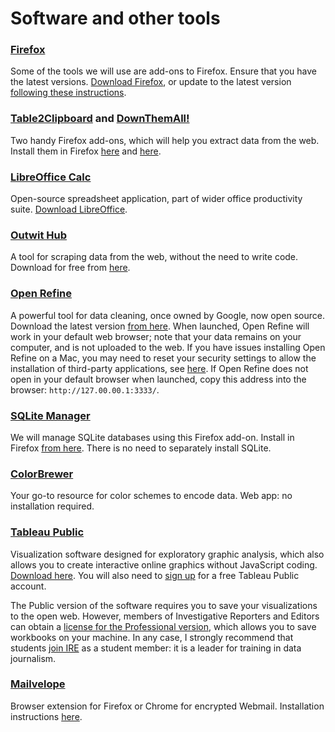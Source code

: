 # Software and other tools

### [Firefox](https://www.mozilla.org/en-US/firefox/new/)

Some of the tools we will use are add-ons to Firefox. Ensure that you have the latest versions. [Download Firefox](https://www.mozilla.org/en-US/firefox/all/), or update to the latest version [following these instructions](https://support.mozilla.org/en-US/kb/update-firefox-latest-version).

### [Table2Clipboard](https://addons.mozilla.org/en-US/firefox/addon/dafizilla-table2clipboard/) and [DownThemAll!](https://addons.mozilla.org/en-US/firefox/addon/downthemall/)
Two handy Firefox add-ons, which will help you extract data from the web. Install them in Firefox [here](https://addons.mozilla.org/en-US/firefox/addon/dafizilla-table2clipboard/) and [here](https://addons.mozilla.org/en-US/firefox/addon/downthemall/).

### [LibreOffice Calc](http://www.libreoffice.org/discover/calc/)

Open-source spreadsheet application, part of wider office productivity suite. [Download LibreOffice](http://www.libreoffice.org/download/libreoffice-fresh/).

### [Outwit Hub](https://www.outwit.com/products/hub/)
A tool for scraping data from the web, without the need to write code. Download for free from [here](https://www.outwit.com/products/hub/).

### [Open Refine](http://openrefine.org/)
A powerful tool for data cleaning, once owned by Google, now open source. Download the latest version [from here](http://openrefine.org/download.html). When launched, Open Refine will work in your default web browser; note that your data remains on your computer, and is not uploaded to the web. If you have issues installing Open Refine on a Mac, you may need to reset your security settings to allow the installation of third-party applications, see [here](https://github.com/OpenRefine/OpenRefine/issues/590). If Open Refine does not open in your default browser when launched, copy this address into the browser: `http://127.00.00.1:3333/`.

### [SQLite Manager](https://addons.mozilla.org/en-US/firefox/addon/sqlite-manager/)
We will manage SQLite databases using this Firefox add-on. Install in Firefox [from here](https://addons.mozilla.org/en-US/firefox/addon/sqlite-manager/). There is no need to separately install SQLite.


### [ColorBrewer](http://colorbrewer2.org/)
Your go-to resource for color schemes to encode data. Web app: no installation required.


### [Tableau Public](http://www.tableausoftware.com/public/)
Visualization software designed for exploratory graphic analysis, which also allows you to create interactive online graphics without JavaScript coding. [Download here](http://www.tableausoftware.com/public/download). You will also need to [sign up](https://public.tableausoftware.com/auth/signup) for a free Tableau Public account.

The Public version of the software requires you to save your visualizations to the open web. However, members of Investigative Reporters and Editors can obtain a [license for the Professional version](http://www.ire.org/blog/ire-news/2013/06/20/tableau-makes-its-desktop-software-free-ire-member/), which allows you to save workbooks on your machine. In any case, I strongly recommend that students [join IRE](http://www.ire.org/membership/apply/) as a student member: it is a leader for training in data journalism.

### [Mailvelope](https://www.mailvelope.com/)

Browser extension for Firefox or Chrome for encrypted Webmail. Installation instructions [here](https://www.mailvelope.com/en/help).


